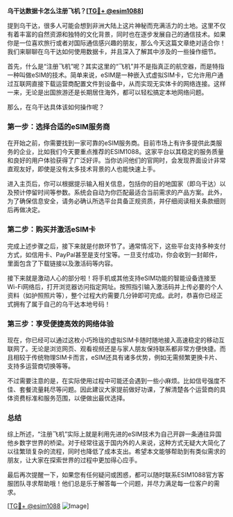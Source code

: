 **乌干达数据卡怎么注册飞机？[[TG💪+ @esim1088](https://t.me/s/esim1088)]**

提到乌干达，很多人可能会想到非洲大陆上这片神秘而充满活力的土地。这里不仅有着丰富的自然资源和独特的文化背景，同时也在逐步发展自己的通信技术。如果你是一位喜欢旅行或者对国际通信感兴趣的朋友，那么今天这篇文章绝对适合你！我们来聊聊在乌干达如何使用数据卡，并且深入了解其中涉及的一些操作细节。

首先，什么是“注册飞机”呢？其实这里的“飞机”并不是指真正的航空器，而是特指一种叫做eSIM的技术。简单来说，eSIM是一种嵌入式虚拟SIM卡，它允许用户通过互联网直接下载运营商配置文件到设备中，从而实现无实体卡的网络连接。这样一来，无论是出国旅游还是长期居住海外，都可以轻松搞定本地网络问题。

那么，在乌干达具体该如何操作呢？

### 第一步：选择合适的eSIM服务商

在开始之前，你需要找到一家可靠的eSIM服务商。目前市场上有许多提供此类服务的企业，比如我们今天要重点推荐的ESIM1088。这家平台以其稳定的服务质量和良好的用户体验获得了广泛好评。当你访问他们的官网时，会发现界面设计非常直观友好，即使是没有太多技术背景的人也能快速上手。

进入主页后，你可以根据提示输入相关信息，包括你的目的地国家（即乌干达）以及预计停留时间等参数。系统会自动为你匹配最适合当前需求的产品方案。此外，为了确保信息安全，请务必确认所选平台具备正规资质，并仔细阅读相关条款细则后再做决定。

### 第二步：购买并激活eSIM卡

完成上述步骤之后，接下来就是付款环节了。通常情况下，这些平台支持多种支付方式，如信用卡、PayPal甚至是支付宝等。一旦支付成功，你会收到一封邮件，里面包含了下载链接以及激活码等内容。

接下来就是激动人心的部分啦！将手机或其他支持eSIM功能的智能设备连接至Wi-Fi网络后，打开浏览器访问指定网址。按照指引输入激活码并上传必要的个人资料（如护照照片等），整个过程大约需要几分钟即可完成。此时，恭喜你已经正式拥有了属于自己的乌干达本地号码！

### 第三步：享受便捷高效的网络体验

现在，你已经可以通过这枚小巧玲珑的虚拟SIM卡随时随地接入高速稳定的移动互联网了。无论是浏览网页、观看视频还是与家人朋友保持联系都非常方便快捷。而且相较于传统物理SIM卡而言，eSIM还具有诸多优势，例如无需频繁更换卡片、支持多运营商切换等等。

不过需要注意的是，在实际使用过程中可能还会遇到一些小麻烦。比如信号强度不佳、套餐流量耗尽等问题。因此建议大家提前做好功课，了解清楚各个运营商的具体资费标准和服务范围，以便做出最优选择。

### 总结

综上所述，“注册飞机”实际上就是利用先进的eSIM技术为自己开辟一条通往异国他乡数字世界的桥梁。对于经常往返于国内外的人来说，这种方式无疑大大简化了以往繁琐复杂的流程，同时也降低了成本支出。希望本文能够帮助到有类似需求的朋友，让大家在探索世界的过程中更加得心应手。

最后再次提醒一下，如果您有任何疑问或困惑，都可以随时联系ESIM1088官方客服团队寻求帮助哦！他们总是乐于解答每一个问题，并尽力满足每一位客户的需求。

[[TG💪+ @esim1088](https://t.me/s/esim1088) ![Image](https://i.postimg.cc/4NQfJmqS/Snipaste-2025-05-13-00-14-12.png)]